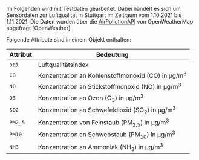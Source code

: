 Im Folgenden wird mit Testdaten gearbeitet.
Dabei handelt es sich um Sensordaten zur Luftqualität in Stuttgart im Zeitraum vom 1.10.2021 bis 1.11.2021.
Die Daten wurden über die [AirPollutionAPI](https://openweathermap.org/api/air-pollution) von OpenWeatherMap abgefragt [OpenWeather].

Folgende Attribute sind in einem Objekt enthalten:

| Attribut | Bedeutung                                                            |
| -------- | -------------------------------------------------------------------- |
| `aqi`    | Luftqualitätsindex                                                   |
| `CO`     | Konzentration an Kohlenstoffmonoxid (CO) in μg/m<sup>3</sup>         |
| `NO`     | Konzentration an Stickstoffmonoxid (NO) in μg/m<sup>3</sup>          |
| `O3`     | Konzentration an Ozon (O<sub>3</sub>) in μg/m<sup>3</sup>            |
| `SO2`    | Konzentration an Schwefeldioxid (SO<sub>2</sub>) in μg/m<sup>3</sup> |
| `PM2_5`  | Konzentration von Feinstaub (PM<sub>2,5</sub>) in μg/m<sup>3</sup>   |
| `PM10`   | Konzentration an Schwebstaub (PM<sub>10</sub>) in μg/m<sup>3</sup>   |
| `NH3`    | Konzentration an Ammoniak (NH<sub>3</sub>) in μg/m<sup>3</sup>       |
